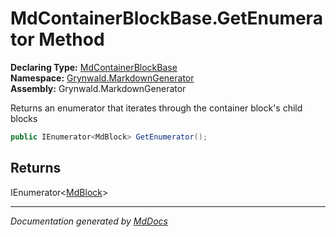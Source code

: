 ﻿<!--  
  <auto-generated>   
    The contents of this file were generated by a tool.  
    Changes to this file may be list if the file is regenerated  
  </auto-generated>   
-->

# MdContainerBlockBase.GetEnumerator Method

**Declaring Type:** [MdContainerBlockBase](../index.md)  
**Namespace:** [Grynwald.MarkdownGenerator](../../index.md)  
**Assembly:** Grynwald.MarkdownGenerator

Returns an enumerator that iterates through the container block's child blocks

```csharp
public IEnumerator<MdBlock> GetEnumerator();
```

## Returns

IEnumerator\<[MdBlock](../../MdBlock/index.md)\>

___

*Documentation generated by [MdDocs](https://github.com/ap0llo/mddocs)*
